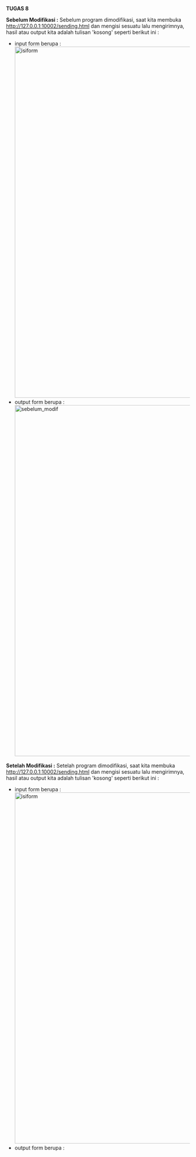**TUGAS 8**

**Sebelum Modifikasi :**
Sebelum program dimodifikasi, saat kita membuka http://127.0.0.1:10002/sending.html dan mengisi sesuatu lalu mengirimnya, hasil atau output kita adalah tulisan 'kosong' seperti berikut ini :
* input form berupa :
  <img width="960" alt="isiform" src="https://user-images.githubusercontent.com/36990780/80120746-a5798200-85b5-11ea-8b6a-b05ff7b2eb98.PNG">
* output form berupa :
  <img width="960" alt="sebelum_modif" src="https://user-images.githubusercontent.com/36990780/80121226-394b4e00-85b6-11ea-89f5-742be94d15e6.PNG">

**Setelah Modifikasi :**
Setelah program dimodifikasi, saat kita membuka http://127.0.0.1:10002/sending.html dan mengisi sesuatu lalu mengirimnya, hasil atau output kita adalah tulisan 'kosong' seperti berikut ini :
* input form berupa :
  <img width="960" alt="isiform" src="https://user-images.githubusercontent.com/36990780/80120746-a5798200-85b5-11ea-8b6a-b05ff7b2eb98.PNG">
* output form berupa :


